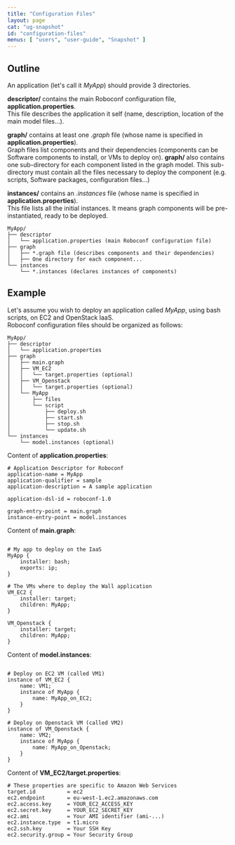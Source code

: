 ```yaml
---
title: "Configuration Files"
layout: page
cat: "ug-snapshot"
id: "configuration-files"
menus: [ "users", "user-guide", "Snapshot" ]
---
```


## Outline

An application (let's call it *MyApp*) should provide 3 directories.

**descriptor/** contains the main Roboconf configuration file, **application.properties**.  
This file describes the application it self (name, description, location of the main model files...).

**graph/** contains at least one *.graph* file (whose name is specified in **application.properties**).  
Graph files list components and their dependencies (components can be Software components to install, or VMs to deploy on).
**graph/** also contains one sub-directory for each component listed in the graph model.
This sub-directory must contain all the files necessary to deploy the component (e.g. scripts, Software packages, configuration files...)

**instances/** contains an *.instances* file (whose name is specified in **application.properties**).  
This file lists all the initial instances. It means graph components will be pre-instantiated, ready to be deployed.

	MyApp/
	├── descriptor
	│   └── application.properties (main Roboconf configuration file)
	├── graph
	│   ├── *.graph file (describes components and their dependencies)
	│   ├── One directory for each component...
	└── instances
    	└── *.instances (declares instances of components)


## Example

Let's assume you wish to deploy an application called *MyApp*, using bash scripts, on EC2 and OpenStack IaaS.  
Roboconf configuration files should be organized as follows:

	MyApp/
	├── descriptor
	│   └── application.properties
	├── graph
	│   ├── main.graph
	│   ├── VM_EC2
	│   │   └── target.properties (optional)
	│   ├── VM_Openstack
	│   │   └── target.properties (optional)
	│   └── MyApp
	│       ├── files
	│       └── script
	│           ├── deploy.sh
	│           ├── start.sh
	│           ├── stop.sh
	│           └── update.sh
	└── instances
	    └── model.instances (optional)

Content of **application.properties**:

```properties
# Application Descriptor for Roboconf
application-name = MyApp
application-qualifier = sample
application-description = A sample application

application-dsl-id = roboconf-1.0

graph-entry-point = main.graph
instance-entry-point = model.instances
```

Content of **main.graph**:

<pre><code class="language-roboconf">
# My app to deploy on the IaaS
MyApp {
	installer: bash;
	exports: ip;
}

# The VMs where to deploy the Wall application
VM_EC2 {
	installer: target;
	children: MyApp;
}
    
VM_Openstack {
	installer: target;
	children: MyApp;
}
</code></pre>

Content of **model.instances**:

<pre><code class="language-roboconf">
# Deploy on EC2 VM (called VM1)
instance of VM_EC2 {
	name: VM1;
	instance of MyApp {
		name: MyApp_on_EC2;
	}
}
    
# Deploy on Openstack VM (called VM2)
instance of VM_Openstack {
	name: VM2;
	instance of MyApp {
		name: MyApp_on_Openstack;
	}
}
</code></pre>

Content of **VM_EC2/target.properties**:

```properties
# These properties are specific to Amazon Web Services
target.id          = ec2
ec2.endpoint       = eu-west-1.ec2.amazonaws.com
ec2.access.key     = YOUR_EC2_ACCESS_KEY
ec2.secret.key     = YOUR_EC2_SECRET_KEY
ec2.ami            = Your AMI identifier (ami-...)
ec2.instance.type  = t1.micro
ec2.ssh.key        = Your SSH Key
ec2.security.group = Your Security Group
```
